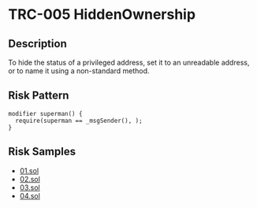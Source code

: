 
# TRC-005 HiddenOwnership
## Description

To hide the status of a privileged address, set it to an unreadable address, or to name it using a non-standard method.

## Risk Pattern

```solidity
modifier superman() {
  require(superman == _msgSender(), );
}
```

## Risk Samples
 
- [01.sol](https://github.com/cryptousersecurity/token-risk-classification/blob/main/src/TRC-005/samples/01.sol) 
- [02.sol](https://github.com/cryptousersecurity/token-risk-classification/blob/main/src/TRC-005/samples/02.sol) 
- [03.sol](https://github.com/cryptousersecurity/token-risk-classification/blob/main/src/TRC-005/samples/03.sol) 
- [04.sol](https://github.com/cryptousersecurity/token-risk-classification/blob/main/src/TRC-005/samples/04.sol)
